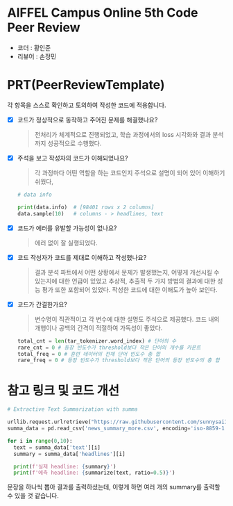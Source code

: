 # AIFFEL Campus Online 5th Code Peer Review
- 코더 : 황인준
- 리뷰어 : 손정민


# PRT(PeerReviewTemplate) 
각 항목을 스스로 확인하고 토의하여 작성한 코드에 적용합니다.

- [X] 코드가 정상적으로 동작하고 주어진 문제를 해결했나요?
  > 전처리가 체계적으로 진행되었고, 학습 과정에서의 loss 시각화와 결과 분석까지 성공적으로 수행했다.
- [X] 주석을 보고 작성자의 코드가 이해되었나요?
  > 각 과정마다 어떤 역할을 하는 코드인지 주석으로 설명이 되어 있어 이해하기 쉬웠다,
  ```python
  # data info

  print(data.info)  # [98401 rows x 2 columns]
  data.sample(10)   # columns - > headlines, text
  ```
- [X] 코드가 에러를 유발할 가능성이 없나요?
  > 에러 없이 잘 실행되었다.
- [X] 코드 작성자가 코드를 제대로 이해하고 작성했나요?
  > 결과 분석 파트에서 어떤 상황에서 문제가 발생했는지, 어떻게 개선시킬 수 있는지에 대한 언급이 있었고 추상적, 추출적 두 가지 방법의 결과에 대한 성능 평가 또한 포함되어 있었다. 작성한 코드에 대한 이해도가 높아 보인다.
- [X] 코드가 간결한가요?
  > 변수명이 직관적이고 각 변수에 대한 설명도 주석으로 제공했다. 코드 내의 개행이나 공백의 간격이 적절하여 가독성이 좋았다.
  ```python
  total_cnt = len(tar_tokenizer.word_index) # 단어의 수
  rare_cnt = 0 # 등장 빈도수가 threshold보다 작은 단어의 개수를 카운트
  total_freq = 0 # 훈련 데이터의 전체 단어 빈도수 총 합
  rare_freq = 0 # 등장 빈도수가 threshold보다 작은 단어의 등장 빈도수의 총 합
  ```


# 참고 링크 및 코드 개선
```python
# Extractive Text Summarization with summa

urllib.request.urlretrieve("https://raw.githubusercontent.com/sunnysai12345/News_Summary/master/news_summary_more.csv", filename="news_summary_more.csv")
summa_data = pd.read_csv('news_summary_more.csv', encoding='iso-8859-1')

for i in range(0,10):
  text = summa_data['text'][i]
  summary = summa_data['headlines'][i]

  print(f'실제 headline: {summary}')
  print(f'에측 headline: {summarize(text, ratio=0.5)}')
```
문장을 하나씩 뽑아 결과를 출력하셨는데, 이렇게 하면 여러 개의 summary를 출력할 수 있을 것 같습니다.